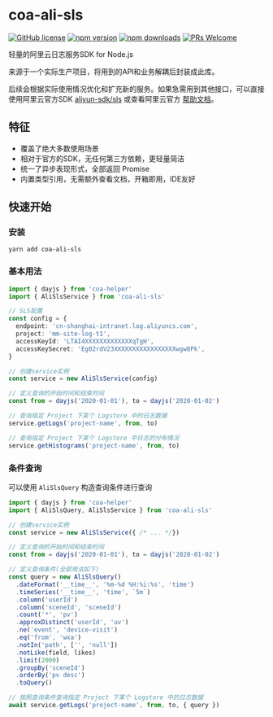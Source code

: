 # coa-ali-sls

[![GitHub license](https://img.shields.io/badge/license-MIT-green.svg?style=flat-square)](LICENSE)
[![npm version](https://img.shields.io/npm/v/coa-ali-sls.svg?style=flat-square)](https://www.npmjs.org/package/coa-ali-sls)
[![npm downloads](https://img.shields.io/npm/dm/coa-ali-sls.svg?style=flat-square)](http://npm-stat.com/charts.html?package=coa-ali-sls)
[![PRs Welcome](https://img.shields.io/badge/PRs-welcome-brightgreen.svg?style=flat-square)](https://github.com/coajs/coa-ali-sls/pulls)

轻量的阿里云日志服务SDK for Node.js

来源于一个实际生产项目，将用到的API和业务解耦后封装成此库。

后续会根据实际使用情况优化和扩充新的服务。如果急需用到其他接口，可以直接使用阿里云官方SDK [aliyun-sdk/sls](https://github.com/aliyun-UED/aliyun-sdk-js/tree/master/samples/sls) 或查看阿里云官方 [帮助文档](https://help.aliyun.com/document_detail/141789.html)。

## 特征

- 覆盖了绝大多数使用场景
- 相对于官方的SDK，无任何第三方依赖，更轻量简洁
- 统一了异步表现形式，全部返回 Promise
- 内置类型引用，无需额外查看文档，开箱即用，IDE友好

## 快速开始

### 安装

```shell
yarn add coa-ali-sls
```

### 基本用法

```typescript
import { dayjs } from 'coa-helper'
import { AliSlsService } from 'coa-ali-sls'

// SLS配置
const config = {
  endpoint: 'cn-shanghai-intranet.log.aliyuncs.com',
  project: 'mm-site-log-t1',
  accessKeyId: 'LTAI4XXXXXXXXXXXXXqTgH',
  accessKeySecret: 'Eg02rdV23XXXXXXXXXXXXXXXXXwgw8Pk',
}

// 创建service实例
const service = new AliSlsService(config)

// 定义查询的开始时间和结束时间
const from = dayjs('2020-01-01'), to = dayjs('2020-01-02')

// 查询指定 Project 下某个 Logstore 中的日志数据
service.getLogs('project-name', from, to)

// 查询指定 Project 下某个 Logstore 中日志的分布情况
service.getHistograms('project-name', from, to)
```

### 条件查询

可以使用 `AliSlsQuery` 构造查询条件进行查询

```typescript
import { dayjs } from 'coa-helper'
import { AliSlsQuery, AliSlsService } from 'coa-ali-sls'

// 创建service实例
const service = new AliSlsService({ /* ... */})

// 定义查询的开始时间和结束时间
const from = dayjs('2020-01-01'), to = dayjs('2020-01-02')

// 定义查询条件(全部用法如下)
const query = new AliSlsQuery()
  .dateFormat('__time__', '%m-%d %H:%i:%s', 'time')
  .timeSeries('__time__', 'time', `5m`)
  .column('userId')
  .column('sceneId', 'sceneId')
  .count('*', 'pv')
  .approxDistinct('userId', 'uv')
  .ne('event', 'device-visit')
  .eq('from', 'wxa')
  .notIn('path', ['', 'null'])
  .notLike(field, likes)
  .limit(2000)
  .groupBy('sceneId')
  .orderBy('pv desc')
  .toQuery()

// 按照查询条件查询指定 Project 下某个 Logstore 中的日志数据
await service.getLogs('project-name', from, to, { query })
```